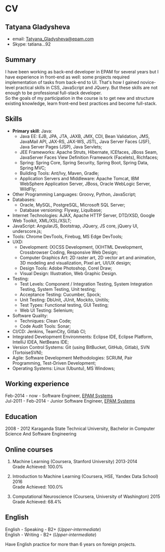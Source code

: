 # CV

## Tatyana Gladysheva
* email: [Tatyana_Gladysheva@epam.com](mailto:Tatyana_Gladysheva@epam.com)
* Skype: tatiana...92

## Summary
I have been working as back-end developer in EPAM for several years but I have experience in front-end as well: some projects required implementation of tasks from back-end to UI. 
That's how I gained novice-level practical skills in CSS, JavaScript and JQuery. But these skills are not enough to be professional full-stack developer.  
So the goals of my participation in the course is to get new and structure existing knowledge, learn front-end best practices and become full-stack.

## Skills
* **Primary skill**: Java:
  * Java EE: EJB, JPA, JTA, JAXB, JMX, CDI, Bean Validation, JMS, JavaMail API, JAX-RS, JAX-WS, JSTL, Java Server Faces (JSF), Java Server Pages (JSP), Java Servlets;
  * JEE Frameworks: Apache Struts, Hibernate, ICEfaces, JBoss Seam, JavaServer Faces View Definition Framework (Facelets), Richfaces;
  * Spring: Spring Core, Spring Security, Spring Boot, Spring Data, Spring MVC;
  * Building Tools: Ant/Ivy, Maven, Gradle;
  * Application Servers and Middleware: Apache Tomcat, IBM WebSphere Application Server, JBoss, Oracle WebLogic Server, WildFly;
* Other Programming Languages: Groovy, Python, JavaScript;  
* Databases: 
  * Oracle, MySQL, PostgreSQL, Microsoft SQL Server;
  * Database versioning: Flyway, Liquibase;  
* Internet Technologies: AJAX, Apache HTTP Server, DTD/XSD, Google Web Toolkit, XML/XSL/XSLT;
* JavaScript: AngularJS, Bootstrap, JQuery, JS core, jQuery UI, underscore.js;
* Tools: Chrome DevTools, Firebug, MS Edge DevTools;  
* UXD: 
  * Development: (X)CSS Development, (X)HTML Development, Crossbrowser Coding, Responsive Web Design;
  * Computer Graphics Art: 2D raster art, 2D vector art and animation, 3D modeling and visualization, Pixel art, UI/UX design;
  * Design Tools: Adobe Photoshop, Corel Draw;
  * Visual Design: Illustration, Web Graphic Design.  
* Testing: 
  * Test Levels: Component / Integration Testing, System Integration Testing, System Testing, Unit testing;
  * Acceptance Testing: Cucumber, Spock;
  * Unit Testing: DbUnit, JUnit, Mockito, Unitils;
  * Test Types: Functional testing, GUI Testing;
  * Web UI Testing: Selenium;  
* Software Quality: 
  * Techniques: Clean Code;
  * Code Audit Tools: Sonar;  
* CI/CD: Jenkins, TeamCity, Gitlab CI;  
* Integrated Development Environments: Eclipse IDE, Eclipse Platform, IntelliJ IDEA, NetBeans IDE;  
* Version Control Systems: Git (using BitBucket, GitHub, Gitlab), SVN (TortoiseSVN);  
* Agile: Software Development Methodologies: SCRUM, Pair Programming, Test-Driven Development;  
* Operating Systems: Linux (Ubuntu), MS Windows;

## Working experience
Feb-2014 - now - Software Engineer, [EPAM Systems](http://www.epam.com)  
Jul-2011 - Feb-2014 - Junior Software Engineer, [EPAM Systems](http://www.epam.com)

## Education
2008 - 2012 Karaganda State Technical University, Bachelor in Computer Science And Software Engineering

## Online courses
1. Machine Learning (Coursera, Stanford University) 2013-2014  
Grade Achieved: 100.0%  
  
2. Introduction to Machine Learning (Coursera, HSE, Yandex Data School) 2016  
Grade Achieved: 100.0%  
  
3. Computational Neuroscience (Coursera, University of Washington) 2015  
Grade Achieved: 68.4%

## English
English - Speaking - B2+ (*Upper-intermediate*)  
English - Writing - B2+ (*Upper-intermediate*)  
  
Have English practice for more than 6 years on foreign projects.

















































